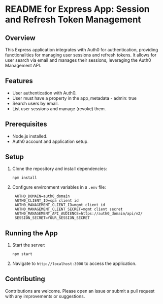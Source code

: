 # README for Express App: Session and Refresh Token Management

## Overview
This Express application integrates with Auth0 for authentication, providing functionalities for managing user sessions and refresh tokens. It allows for user search via email and manages their sessions, leveraging the Auth0 Management API.

## Features
- User authentication with Auth0.
- User must have a property in the app_metadata - admin: true
- Search users by email.
- List user sessions and manage (revoke) them.

## Prerequisites
- Node.js installed.
- Auth0 account and application setup.

## Setup
1. Clone the repository and install dependencies:
   ```bash
   npm install
   ```
2. Configure environment variables in a `.env` file:
   ```
    AUTH0_DOMAIN=auth0_domain
    AUTH0_CLIENT_ID=spa client id
    AUTH0_MANAGEMENT_CLIENT_ID=mgmt client id
    AUTH0_MANAGEMENT_CLIENT_SECRET=mgmt client secret
    AUTH0_MANAGEMENT_API_AUDIENCE=https://auth0_domain/api/v2/
    SESSION_SECRET=YOUR_SESSION_SECRET
   ```

## Running the App
1. Start the server:
   ```bash
   npm start
   ```
2. Navigate to `http://localhost:3000` to access the application.

## Contributing
Contributions are welcome. Please open an issue or submit a pull request with any improvements or suggestions.

